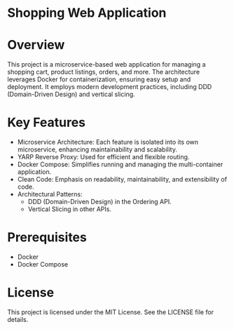 # Shopping Web Application
# Overview
This project is a microservice-based web application for managing a shopping cart, product listings, orders, and more. The architecture leverages Docker for containerization, ensuring easy setup and deployment. It employs modern development practices, including DDD (Domain-Driven Design) and vertical slicing.


# Key Features
- Microservice Architecture: Each feature is isolated into its own microservice, enhancing maintainability and scalability.
- YARP Reverse Proxy: Used for efficient and flexible routing.
- Docker Compose: Simplifies running and managing the multi-container application.
- Clean Code: Emphasis on readability, maintainability, and extensibility of code.
- Architectural Patterns:
    - DDD (Domain-Driven Design) in the Ordering API.
    - Vertical Slicing in other APIs.


# Prerequisites
- Docker
- Docker Compose


# License
This project is licensed under the MIT License. See the LICENSE file for details.
